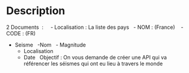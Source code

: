 # Description

2 Documents  : 
 
 - Localisation : 
La liste des pays
        - NOM : (France)   
        - CODE : (FR)
 
- Seisme
  -Nom
  - Magnitude    
    - Localisation    
    - Date
 
Objectif : On vous demande de créer une API qui va référencer les séismes qui ont eu lieu à travers le monde


<br/>

